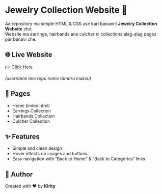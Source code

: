# Jewelry Collection Website 💍  

Aa repository ma simple HTML & CSS use kari banaveli **Jewelry Collection Website** che.  
Website ma earrings, hairbands ane culcher ni collections alag-alag pages par banavi che.  

## 🌐 Live Website  
👉 [Click Here](https://yourusername.github.io/yourrepo/)  

*(username ane repo name tamaru mukvu)*  

## 📂 Pages  
- Home (index.html)  
- Earrings Collection  
- Hairbands Collection  
- Culcher Collection  

## ✨ Features  
- Simple and clean design  
- Hover effects on images and buttons  
- Easy navigation with “Back to Home” & “Back to Categories” links  

## 👩 Author  
Created with ❤️ by **Klrity**  
